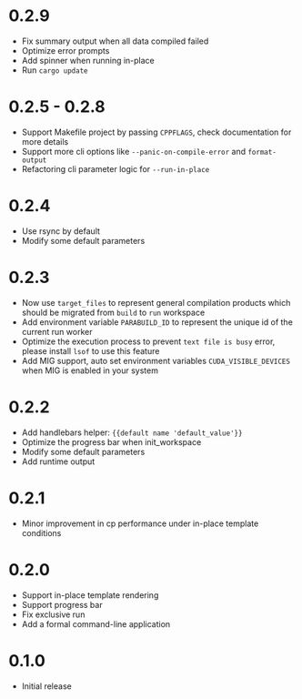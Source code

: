 # 0.2.9

- Fix summary output when all data compiled failed
- Optimize error prompts
- Add spinner when running in-place
- Run `cargo update`

# 0.2.5 - 0.2.8

- Support Makefile project by passing `CPPFLAGS`, check documentation for more details
- Support more cli options like `--panic-on-compile-error` and `format-output`
- Refactoring cli parameter logic for `--run-in-place`

# 0.2.4

- Use rsync by default
- Modify some default parameters

# 0.2.3

- Now use `target_files` to represent general compilation products which should be migrated from `build` to `run` workspace
- Add environment variable `PARABUILD_ID` to represent the unique id of the current run worker
- Optimize the execution process to prevent `text file is busy` error, please install `lsof` to use this feature
- Add MIG support, auto set environment variables `CUDA_VISIBLE_DEVICES` when MIG is enabled in your system

# 0.2.2

- Add handlebars helper: `{{default name 'default_value'}}`
- Optimize the progress bar when init_workspace
- Modify some default parameters
- Add runtime output

# 0.2.1

- Minor improvement in cp performance under in-place template conditions

# 0.2.0

- Support in-place template rendering
- Support progress bar
- Fix exclusive run
- Add a formal command-line application

# 0.1.0

- Initial release